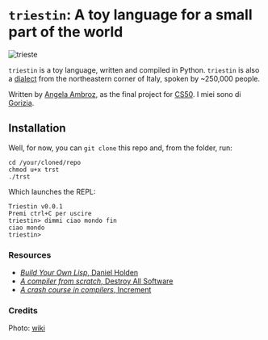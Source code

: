 # `triestin`: A toy language for a small part of the world

![trieste](https://upload.wikimedia.org/wikipedia/commons/thumb/6/6a/Frontemare_di_Trieste.jpg/640px-Frontemare_di_Trieste.jpg)

`triestin` is a toy language, written and compiled in Python. `triestin` is also a [dialect](https://en.wikipedia.org/wiki/Triestine_dialect) from the northeastern corner of Italy, spoken by ~250,000 people. 

Written by [Angela Ambroz](https://www.angelaambroz.com/blog/), as the final project for [CS50](https://cs50.harvard.edu/). I miei sono di [Gorizia](https://en.wikipedia.org/wiki/Gorizia). 

## Installation

Well, for now, you can 	`git clone` this repo and, from the folder, run:

```{python}
cd /your/cloned/repo
chmod u+x trst
./trst
```

Which launches the REPL:
```
Triestin v0.0.1
Premi ctrl+C per uscire
triestin> dimmi ciao mondo fin
ciao mondo
triestin>
```

### Resources
- [_Build Your Own Lisp_, Daniel Holden](http://www.buildyourownlisp.com/contents)
- [_A compiler from scratch_, Destroy All Software](https://www.destroyallsoftware.com/screencasts/catalog/a-compiler-from-scratch)
- [_A crash course in compilers_, Increment](https://increment.com/programming-languages/crash-course-in-compilers/)

### Credits
Photo: [wiki](https://commons.wikimedia.org/wiki/File:Frontemare_di_Trieste.jpg)
